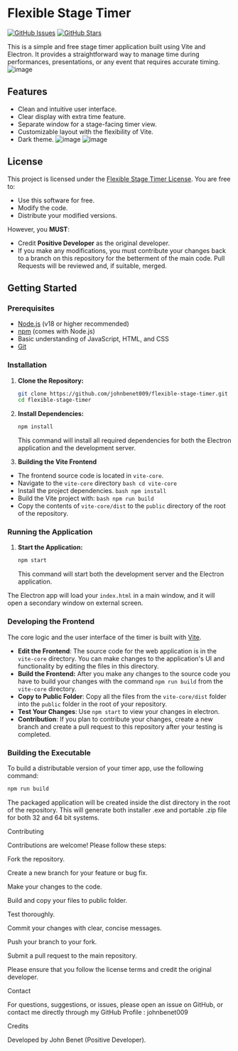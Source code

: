 # Flexible Stage Timer

[![GitHub Issues](https://img.shields.io/github/issues/johnbenet009/flexible-stage-timer)](https://github.com/johnbenet009/flexible-stage-timer/issues)
[![GitHub Stars](https://img.shields.io/github/stars/johnbenet009/flexible-stage-timer)](https://github.com/johnbenet009/flexible-stage-timer/stargazers)

This is a simple and free stage timer application built using Vite and Electron. It provides a straightforward way to manage time during performances, presentations, or any event that requires accurate timing.
![image](https://github.com/user-attachments/assets/8e7e4727-9479-4ddb-b9c7-97c09b3f4cb2)

## Features

-   Clean and intuitive user interface.
-   Clear display with extra time feature.
-   Separate window for a stage-facing timer view.
-   Customizable layout with the flexibility of Vite.
-   Dark theme.
![image](https://github.com/user-attachments/assets/8355f402-0e60-4a2d-b167-c5c2a0e205c4)
![image](https://github.com/user-attachments/assets/74b71c07-0755-4c09-a45c-a02d50f6f0ce)

## License

This project is licensed under the [Flexible Stage Timer License](LICENSE). You are free to:

-   Use this software for free.
-   Modify the code.
-   Distribute your modified versions.

However, you **MUST**:

-   Credit **Positive Developer** as the original developer.
-   If you make any modifications, you must contribute your changes back to a branch on this repository for the betterment of the main code. Pull Requests will be reviewed and, if suitable, merged.

## Getting Started

### Prerequisites

-   [Node.js](https://nodejs.org/) (v18 or higher recommended)
-   [npm](https://www.npmjs.com/) (comes with Node.js)
-   Basic understanding of JavaScript, HTML, and CSS
-    [Git](https://git-scm.com/)

### Installation

1.  **Clone the Repository:**

    ```bash
    git clone https://github.com/johnbenet009/flexible-stage-timer.git
    cd flexible-stage-timer
    ```

2.  **Install Dependencies:**

    ```bash
    npm install
    ```

    This command will install all required dependencies for both the Electron application and the development server.

3.  **Building the Vite Frontend**
   - The frontend source code is located in `vite-core`.
   - Navigate to the `vite-core` directory
    ```bash
    cd vite-core
    ```
   - Install the project dependencies.
    ```bash
    npm install
    ```
   - Build the Vite project with:
    ```bash
    npm run build
    ```
   - Copy the contents of `vite-core/dist` to the `public` directory of the root of the repository.

### Running the Application

1.  **Start the Application:**

    ```bash
    npm start
    ```

    This command will start both the development server and the Electron application.

   The Electron app will load your `index.html` in a main window, and it will open a secondary window on external screen.

### Developing the Frontend

The core logic and the user interface of the timer is built with [Vite](https://vitejs.dev/).

-   **Edit the Frontend**: The source code for the web application is in the `vite-core` directory. You can make changes to the application's UI and functionality by editing the files in this directory.
-   **Build the Frontend:** After you make any changes to the source code you have to build your changes with the command `npm run build` from the `vite-core` directory.
-   **Copy to Public Folder**: Copy all the files from the `vite-core/dist` folder into the `public` folder in the root of your repository.
-   **Test Your Changes**: Use `npm start` to view your changes in electron.
-   **Contribution**: If you plan to contribute your changes, create a new branch and create a pull request to this repository after your testing is completed.

### Building the Executable

To build a distributable version of your timer app, use the following command:

```bash
npm run build
```

The packaged application will be created inside the dist directory in the root of the repository. This will generate both installer .exe and portable .zip file for both 32 and 64 bit systems.

Contributing

Contributions are welcome! Please follow these steps:

Fork the repository.

Create a new branch for your feature or bug fix.

Make your changes to the code.

Build and copy your files to public folder.

Test thoroughly.

Commit your changes with clear, concise messages.

Push your branch to your fork.

Submit a pull request to the main repository.

Please ensure that you follow the license terms and credit the original developer.

Contact

For questions, suggestions, or issues, please open an issue on GitHub, or contact me directly through my GitHub Profile : johnbenet009

Credits

Developed by John Benet (Positive Developer).
